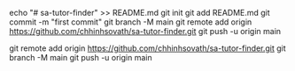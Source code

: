 echo "# sa-tutor-finder" >> README.md
git init
git add README.md
git commit -m "first commit"
git branch -M main
git remote add origin https://github.com/chhinhsovath/sa-tutor-finder.git
git push -u origin main

git remote add origin https://github.com/chhinhsovath/sa-tutor-finder.git
git branch -M main
git push -u origin main